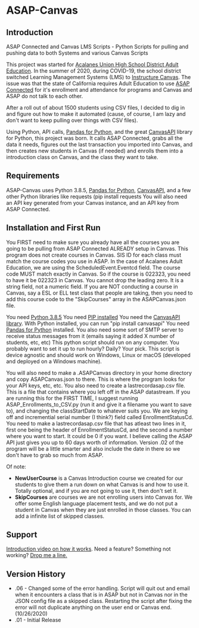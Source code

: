 # ASAP-Canvas
<h2>Introduction</h2>

ASAP Connected and Canvas LMS Scripts - Python Scripts for pulling and pushing data to both Systems and various Canvas Scripts

This project was started for <a href="https://www.acalanes.k12.ca.us/Domain/150">Acalanes Union High School District Adult Education</a>. In the summer of 2020, during COVID-19, the school district switched Learning Management Systems (LMS) to <a href="https://www.instructure.com/">Instructure Canvas</a>. The issue was that the state of California requires Adult Education to use <a href="https://app.asapconnected.com/">ASAP Connected</a> for it's enrollment and attendance for programs and Canvas and ASAP do not talk to each other.

After a roll out of about 1500 students using CSV files, I decided to dig in and figure out how to make it automated (cause, of course, I am lazy and don't want to keep pulling over things with CSV files).

Using Python, API calls, <a href="https://pandas.pydata.org/">Pandas for Python</a>, and the great <a href="https://github.com/ucfopen/canvasapi">CanvasAPI</a> library for Python, this project was born. It calls ASAP Connected, grabs all the data it needs, figures out the last transaction you imported into Canvas, and then creates new students in Canvas (if needed) and enrolls them into a introduction class on Canvas, and the class they want to take.

<h2>Requirements</h2>

ASAP-Canvas uses Python 3.8.5, <a href="https://pandas.pydata.org/">Pandas for Python</a>, <a href="https://github.com/ucfopen/canvasapi">CanvasAPI</a>, and a few other Python libraries like requests (pip install requests
You will also need an API key generated from your Canvas instance, and an API key from ASAP Connected.

<h2>Installation and First Run</h2>
<p>You FIRST need to make sure you already have all the courses you are going to be pulling from ASAP Connected ALREADY setup in Canvas. This program does not create courses in Canvas. SIS ID for each class must match the course codes you use in ASAP. In the case of Acalanes Adult Education, we are using the ScheduledEvent.Eventcd field. The course code MUST match exactly in Canvas. So if the course is 022323, you need to have it be 022323 in Canvas. You cannot drop the leading zero. It is a string field, not a numeric field. If you are NOT conducting a course in Canvas, say a ESL or ELL test class that people are taking, then you need to add this course code to the "SkipCourses" array in the ASAPCanvas.json file.</p> 
You need <a href="https://www.python.org/downloads/">Python 3.8.5</a>
You need <a href="https://www.pypa.io/en/latest/">PIP installed</a>
You need the <a href="https://github.com/ucfopen/canvasapi">CanvasAPI library</a>. With Python installed, you can run "pip install canvasapi"
You need <a href="https://pandas.pydata.org/">Pandas for Python</A> installed.
You also need some sort of SMTP server to receive status messages from it (emails saying it added X number of students, etc, etc)
This python script should run on any computer. You probably want to set it up to run hourly? Daily? Your pick. This script is device agnostic and should work on Windows, Linux or macOS (developed and deployed on a Windows machine).
<br>
<p>You will also need to make a .ASAPCanvas directory in your home directory and copy ASAPCanvas.json to there. This is where the program looks for your API keys, etc, etc. You also need to create a lastrecordasap.csv file. This is a file that contains where you left off in the ASAP datastream. If you are running this for the FIRST TIME, I suggest running ASAP_Enrollments_to_CSV.py (run it and give it a filename you want to save to), and changing the classStartDate to whatever suits you. We are keying off and incremential serial number (I think?) field called EnrollmentStatusCd. You need to make a lastrecordasap.csv file that has atleast two lines in it, first one being the header of EnrollmentStatusCd, and the second a number where you want to start. It could be 0 if you want. I believe calling the ASAP API just gives you up to 60 days worth of information. Version .02 of the program will be a little smarter and also include the date in there so we don't have to grab so much from ASAP.</p>
Of note:
<UL>
<li><b>NewUserCourse</b> is a Canvas Introduction course we created for our students to give them a run down on what Canvas is and how to use it. Totally optional, and if you are not going to use it, then don't set it.
<li><b>SkipCourses</b> are courses we are not enrolling users into Canvas for. We offer some English language placement tests, and we do not put a student in Canvas when they are just enrolled in those classes. You can add a infinite list of skipped classes.
</ul>
<h2>Support</h2>
<a href="https://drive.google.com/file/d/1-zm5MQK1nnfP65ZB_3_jmzaBJFkxkhV3/view?usp=sharing">Introduction video on how it works</a>.
Need a feature? Something not working? <a href=mailto:edannewitz@auhsdschools.org>Drop me a line.</a>
<h2>Version History</h2>
<ul><li>.06 - Changed some of the error handling. Script will quit out and email when it encounters a class that is in ASAP but not in Canvas nor in the JSON config file as a skipped class. Restarting the script after fixing the error will not duplicate anything on the user end or Canvas end. (10/26/2020)
<li>.01 - Initial Release

